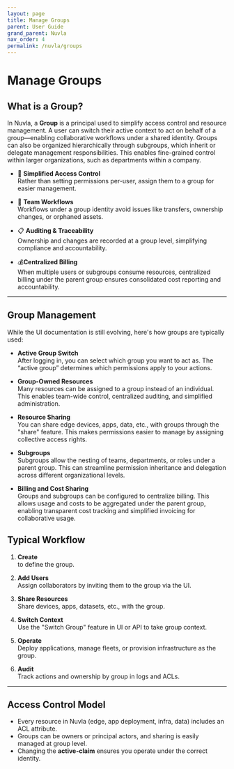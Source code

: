 ```yaml
---
layout: page
title: Manage Groups
parent: User Guide
grand_parent: Nuvla
nav_order: 4
permalink: /nuvla/groups
---
```


# Manage Groups

## What is a Group?

In Nuvla, a **Group** is a principal used to simplify access control and resource management.
A user can switch their active context to act on behalf of a group—enabling collaborative workflows under a shared identity.
Groups can also be organized hierarchically through subgroups, which inherit or delegate management responsibilities.
This enables fine-grained control within larger organizations, such as departments within a company.

- 🔐 **Simplified Access Control**\
  Rather than setting permissions per-user, assign them to a group for easier management.

- 🤝 **Team Workflows**\
  Workflows under a group identity avoid issues like transfers, ownership changes, or orphaned assets.

- 📋 **Auditing & Traceability**\
  Ownership and changes are recorded at a group level, simplifying compliance and accountability.

- 💰**Centralized Billing**\
When multiple users or subgroups consume resources, centralized billing under the parent group ensures consolidated cost reporting and accountability.

---

## Group Management

While the UI documentation is still evolving, here's how groups are typically used:

- **Active Group Switch**\
  After logging in, you can select which group you want to act as. The “active group” determines which permissions apply to your actions.

- **Group-Owned Resources**\
  Many resources can be assigned to a group instead of an individual. This enables team-wide control, centralized auditing, and simplified administration.

- **Resource Sharing**\
  You can share edge devices, apps, data, etc., with groups through the "share" feature. This makes permissions easier to manage by assigning collective access rights.

- **Subgroups**\
  Subgroups allow the nesting of teams, departments, or roles under a parent group. This can streamline permission inheritance and delegation across different organizational levels.

- **Billing and Cost Sharing**\
  Groups and subgroups can be configured to centralize billing.
  This allows usage and costs to be aggregated under the parent group, enabling transparent cost tracking and simplified invoicing for collaborative usage.

## Typical Workflow

1. **Create**\
    to define the group.

2. **Add Users**\
   Assign collaborators by inviting them to the group via the UI.

3. **Share Resources**\
   Share devices, apps, datasets, etc., with the group.

4. **Switch Context**\
   Use the "Switch Group" feature in UI or API to take group context.

5. **Operate**\
   Deploy applications, manage fleets, or provision infrastructure as the group.

6. **Audit**\
   Track actions and ownership by group in logs and ACLs.

---

## Access Control Model

- Every resource in Nuvla (edge, app deployment, infra, data) includes an ACL attribute.
- Groups can be owners or principal actors, and sharing is easily managed at group level.
- Changing the **active-claim** ensures you operate under the correct identity.
